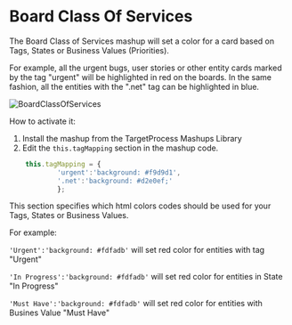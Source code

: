 Board Class Of Services
==================

The Board Class of Services mashup will set a color for a card based on Tags, States or Business Values (Priorities). 

For example, all the urgent bugs, user stories or other entity cards marked by the tag "urgent" will be highlighted in red on the boards. In the same fashion, all the entities with the ".net" tag can be highlighted in blue.  

![BoardClassOfServices](https://github.com/TargetProcess/TP3MashupLibrary/raw/master/Board%20Class%20Of%20Services/BoardClassOfServices.png)

How to activate it:

1. Install the mashup from the TargetProcess Mashups Library
2. Edit the ```this.tagMapping``` section in the mashup code.

```javascript
    this.tagMapping = {
            'urgent':'background: #f9d9d1',
            '.net':'background: #d2e0ef;'
            };
```

This section specifies which html colors codes should be used for your Tags, States or Business Values.

For example: 

```'Urgent':'background: #fdfadb'``` will set red color for entities with tag "Urgent"

```'In Progress':'background: #fdfadb'``` will set red color for entities in State "In Progress"

```'Must Have':'background: #fdfadb'``` will set red color for entities with Busines Value "Must Have"
